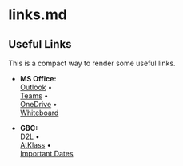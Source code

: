 # links.md

## Useful Links
This is a compact way to render some useful links.

- **MS Office:**   
  [Outlook](https://outlook.office.com/) •  
  [Teams](https://teams.microsoft.com/v2/) •  
  [OneDrive](https://georgebrowncollege-my.sharepoint.com/) •  
  [Whiteboard](https://app.whiteboard.microsoft.com/)  

- **GBC:**  
  [D2L](https://learn.georgebrown.ca) •  
  [AtKlass](https://app.atklass.com) •  
  [Important Dates](https://www.georgebrown.ca/current-students/important-dates?term=27246&category=131)
